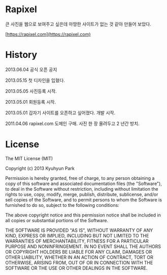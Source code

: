 # Rapixel

큰 사진을 웹으로 보여주고 싶은데 마땅한 사이트가 없는 것 같아 만들어 보았다.

[https://rapixel.com](https://rapixel.com)

# History

2013.06.04 공식 오픈 공지

2013.05.15 첫 디자인을 입혔다.

2013.05.05 사진등록 시작.

2013.05.01 회원등록 시작.

2013.05.01 갑자기 사이트를 오픈하고 싶어졌다. 개발 시작.

2011.04.06 rapixel.com 도메인 구매. 사진 한 장 올려두고 2 년간 방치.


# License

The MIT License (MIT)

Copyright (c) 2013 Kyuhyun Park

Permission is hereby granted, free of charge, to any person obtaining a copy of this software and associated documentation files (the "Software"), to deal in the Software without restriction, including without limitation the rights to use, copy, modify, merge, publish, distribute, sublicense, and/or sell copies of the Software, and to permit persons to whom the Software is furnished to do so, subject to the following conditions:

The above copyright notice and this permission notice shall be included in all copies or substantial portions of the Software.

THE SOFTWARE IS PROVIDED "AS IS", WITHOUT WARRANTY OF ANY KIND, EXPRESS OR IMPLIED, INCLUDING BUT NOT LIMITED TO THE WARRANTIES OF MERCHANTABILITY, FITNESS FOR A PARTICULAR PURPOSE AND NONINFRINGEMENT. IN NO EVENT SHALL THE AUTHORS OR COPYRIGHT HOLDERS BE LIABLE FOR ANY CLAIM, DAMAGES OR OTHER LIABILITY, WHETHER IN AN ACTION OF CONTRACT, TORT OR OTHERWISE, ARISING FROM, OUT OF OR IN CONNECTION WITH THE SOFTWARE OR THE USE OR OTHER DEALINGS IN THE SOFTWARE.